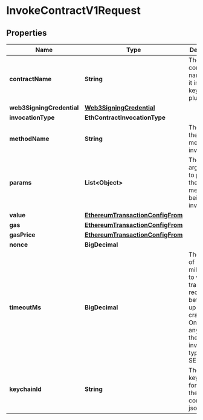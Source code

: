 

# InvokeContractV1Request


## Properties

| Name | Type | Description | Notes |
|------------ | ------------- | ------------- | -------------|
|**contractName** | **String** | The contract name to find it in the keychain plugin |  |
|**web3SigningCredential** | [**Web3SigningCredential**](Web3SigningCredential.md) |  |  |
|**invocationType** | **EthContractInvocationType** |  |  |
|**methodName** | **String** | The name of the contract method to invoke. |  |
|**params** | **List&lt;Object&gt;** | The list of arguments to pass in to the contract method being invoked. |  |
|**value** | [**EthereumTransactionConfigFrom**](EthereumTransactionConfigFrom.md) |  |  [optional] |
|**gas** | [**EthereumTransactionConfigFrom**](EthereumTransactionConfigFrom.md) |  |  [optional] |
|**gasPrice** | [**EthereumTransactionConfigFrom**](EthereumTransactionConfigFrom.md) |  |  [optional] |
|**nonce** | **BigDecimal** |  |  [optional] |
|**timeoutMs** | **BigDecimal** | The amount of milliseconds to wait for a transaction receipt beforegiving up and crashing. Only has any effect if the invocation type is SEND |  [optional] |
|**keychainId** | **String** | The keychainId for retrieve the contracts json. |  |



